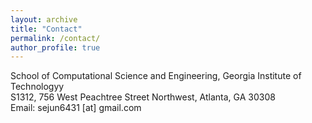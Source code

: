 ```yaml
---
layout: archive
title: "Contact"
permalink: /contact/
author_profile: true
---
```

School of Computational Science and Engineering, Georgia Institute of Technologyy<br>
S1312, 756 West Peachtree Street Northwest, Atlanta, GA 30308<br>
Email: sejun6431 [at] gmail.com

